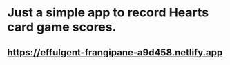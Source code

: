 # Just a simple app to record Hearts card game scores.

## https://effulgent-frangipane-a9d458.netlify.app
